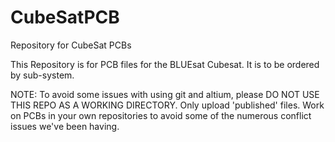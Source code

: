 # CubeSatPCB
Repository for CubeSat PCBs

This Repository is for PCB files for the BLUEsat Cubesat. It is to be ordered by sub-system.

NOTE: To avoid some issues with using git and altium, please DO NOT USE THIS REPO AS A WORKING DIRECTORY. Only upload 'published' files.
Work on PCBs in your own repositories to avoid some of the numerous conflict issues we've been having.


